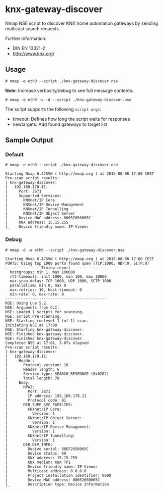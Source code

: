 # knx-gateway-discover

Nmap NSE script to discover KNX home automation gateways by sending multicast search requests.

Further information:
* DIN EN 13321-2
* http://www.knx.org/

## Usage

```
# nmap -e eth0 --script ./knx-gateway-discover.nse
```

**Note**: Increase verbosity/debug to see full message contents:

```
# nmap -e eth0 -v -d --script ./knx-gateway-discover.nse
```

The script supports the following `script-args`:
* timeout: Defines how long the script waits for responses
* newtargets: Add found gateways to target list

## Sample Output

### Default

```
# nmap -e eth0 --script ./knx-gateway-discover.nse

Starting Nmap 6.47SVN ( http://nmap.org ) at 2015-08-08 17:00 CEST
Pre-scan script results:
| knx-gateway-discover:
|   192.168.178.11:
|     Port: 3671
|     Supported Services:
|       KNXnet/IP Core
|       KNXnet/IP Device Management
|       KNXnet/IP Tunnelling
|       KNXnet/IP Object Server
|     Device MAC address: 00052650065C
|     KNX address: 15.15.255
|_    Device friendly name: IP-Viewer  
```

### Debug

```
# nmap -d -e eth0 --script ./knx-gateway-discover.nse

Starting Nmap 6.47SVN ( http://nmap.org ) at 2015-08-08 17:00 CEST
PORTS: Using top 1000 ports found open (TCP:1000, UDP:0, SCTP:0)
--------------- Timing report ---------------
  hostgroups: min 1, max 100000
  rtt-timeouts: init 1000, min 100, max 10000
  max-scan-delay: TCP 1000, UDP 1000, SCTP 1000
  parallelism: min 0, max 0
  max-retries: 10, host-timeout: 0
  min-rate: 0, max-rate: 0
---------------------------------------------
NSE: Using Lua 5.2.
NSE: Arguments from CLI:
NSE: Loaded 1 scripts for scanning.
NSE: Script Pre-scanning.
NSE: Starting runlevel 1 (of 1) scan.
Initiating NSE at 17:00
NSE: Starting knx-gateway-discover.
NSE: Finished knx-gateway-discover.
NSE: Finished knx-gateway-discover.
Completed NSE at 17:01, 3.07s elapsed
Pre-scan script results:
| knx-gateway-discover:
|   192.168.178.11:
|     Header:
|       Protocol version: 16
|       Header length: 6
|       Service type: SEARCH_RESPONSE (0x0202)
|       Total length: 78
|     Body:
|       HPAI:
|         Port: 3671
|         IP address: 192.168.178.11
|         Protocol code: 01
|       DIB_SUPP_SVC_FAMILIES:
|         KNXnet/IP Core:
|           Version: 1
|         KNXnet/IP Object Server:
|           Version: 1
|         KNXnet/IP Device Management:
|           Version: 1
|         KNXnet/IP Tunnelling:
|           Version: 1
|       DIB_DEV_INFO:
|         Decive serial: 00EF2650065C
|         Device status: 00
|         KNX address: 15.15.255
|         KNX medium: KNX TP1
|         Device friendly name: IP-Viewer
|         Multicast address: 0.0.0.0
|         Project installation identifier: 0000
|         Device MAC address: 00052650065C
|_        Description type: Device Information
```
